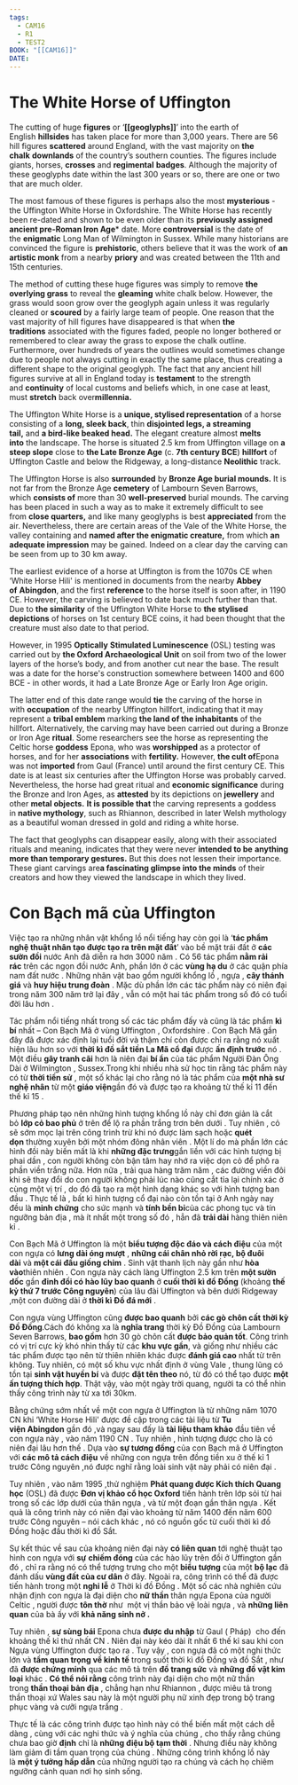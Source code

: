 ```yaml
---
tags:
  - CAM16
  - R1
  - TEST2
BOOK: "[[CAM16]]"
DATE:
---
```


# **The White Horse of Uffington**

The cutting of huge **figures** or ‘**[[geoglyphs]]**’ into the earth of English **hillsides** has taken place for more than 3,000 years. There are 56 hill figures **scattered** around England, with the vast majority on **the chalk** **downlands** of the country’s southern counties. The figures include giants, horses, **crosses** and **regimental** **badges**. Although the majority of these geoglyphs date within the last 300 years or so, there are one or two that are much older.

The most famous of these figures is perhaps also the most **mysterious** - the Uffington White Horse in Oxfordshire. The White Horse has recently been re-dated and shown to be even older than its **previously assigned ancient pre-Roman Iron Age*** date. More **controversial** is the date of the **enigmatic** Long Man of Wilmington in Sussex. While many historians are convinced the figure is **prehistoric**, others believe that it was the work of **an artistic monk** from a nearby **priory** and was created between the 11th and 15th centuries.

The method of cutting these huge figures was simply to remove **the overlying grass** to reveal the **gleaming** white chalk below. However, the grass would soon grow over the geoglyph again unless it was regularly cleaned or **scoured** by a fairly large team of people. One reason that the vast majority of hill figures have disappeared is that when **the traditions** associated with the figures faded, people no longer bothered or remembered to clear away the grass to expose the chalk outline. Furthermore, over hundreds of years the outlines would sometimes change due to people not always cutting in exactly the same place, thus creating a different shape to the original geoglyph. The fact that any ancient hill figures survive at all in England today is **testament** to the strength and **continuity** of local customs and beliefs which, in one case at least, must **stretch** back over**millennia.**

The Uffington White Horse is a **unique, stylised representation** of a horse consisting of a **long, sleek back**, thin **disjointed legs, a streaming tail,** and **a bird-like beaked head.** The elegant creature almost **melts into** the landscape. The horse is situated 2.5 km from Uffington village on **a steep slope** close to **the Late Bronze Age** (c. **7th century BCE**) **hillfort** of Uffington Castle and below the Ridgeway, a long-distance **Neolithic** track.

The Uffington Horse is also **surrounded** by **Bronze Age burial mounds.** It is not far from the Bronze Age **cemetery** of Lambourn Seven Barrows, which **consists of** more than 30 **well-preserved** burial mounds. The carving has been placed in such a way as to make it extremely difficult to see from **close quarters,** and like many geoglyphs is best **appreciated** from the air. Nevertheless, there are certain areas of the Vale of the White Horse, the valley containing and **named after the enigmatic creature,** from which **an adequate impression** may be gained. Indeed on a clear day the carving can be seen from up to 30 km away.

The earliest evidence of a horse at Uffington is from the 1070s CE when ‘White Horse Hili' is mentioned in documents from the nearby **Abbey of** **Abingdon**, and the first **reference** to the horse itself is soon after, in 1190 CE. However, the carving is believed to date back much further than that. Due to **the similarity** of the Uffington White Horse to **the stylised depictions** of horses on 1st century BCE coins, it had been thought that the creature must also date to that period.

However, in 1995 **Optically** **Stimulated Luminescence** (OSL) testing was carried out by **the Oxford Archaeological Unit** on soil from two of the lower layers of the horse’s body, and from another cut near the base. The result was a date for the horse's construction somewhere between 1400 and 600 BCE - in other words, it had a Late Bronze Age or Early Iron Age origin.

The latter end of this date range would **tie** the carving of the horse in with **occupation** of the nearby Uffington hillfort, indicating that it may represent a **tribal emblem** marking **the land of the inhabitants** of the hillfort. Alternatively, the carving may have been carried out during a Bronze or Iron Age **ritual**. Some researchers see the horse as representing the Celtic horse **goddess** Epona, who was **worshipped** as a protector of horses, and for her **associations** with **fertility.** However, **the cult of**Epona was not **imported** from Gaul (France) until around the first century CE. This date is at least six centuries after the Uffington Horse was probably carved. Nevertheless, the horse had great ritual and **economic significance** during the Bronze and Iron Ages, as **attested** by its depictions on **jewellery** and other **metal objects.** **It is possible that** the carving represents a goddess in **native mythology**, such as Rhiannon, described in later Welsh mythology as a beautiful woman dressed in gold and riding a white horse.

The fact that geoglyphs can disappear easily, along with their associated rituals and meaning, indicates that they were never **intended to be** **anything more than temporary gestures.** But this does not lessen their importance. These giant carvings are**a fascinating glimpse into the minds** of their creators and how they viewed the landscape in which they lived.

# **Con Bạch mã của Uffington**

Việc tạo ra những nhân vật khổng lồ nổi tiếng hay còn gọi là ‘**tác phẩm nghệ thuật nhân tạo được tạo ra trên mặt đất**’ vào bề mặt trái đất ở **các sườn đồi** nước Anh đã diễn ra hơn 3000 năm . Có 56 tác phẩm **nằm rải rác** trên các ngọn đồi nước Anh, phần lớn ở các **vùng hạ du** ở các quận phía nam đất nước . Những nhân vật bao gồm người khổng lồ , ngựa , **cây thánh giá** và **huy hiệu trung đoàn** . Mặc dù phần lớn các tác phẩm này có niên đại trong năm 300 năm trở lại đây , vẫn có một hai tác phẩm trong số đó có tuổi đời lâu hơn .

Tác phẩm nổi tiếng nhất trong số các tác phẩm đấy và cũng là tác phẩm **kì bí** nhất – Con Bạch Mã ở vùng Uffington , Oxfordshire . Con Bạch Mã gần đây đã được xác định lại tuổi đời và thậm chí còn được chỉ ra rằng nó xuất hiện lâu hơn so với **thời kì đồ sắt tiền La Mã cổ đại** được **ấn định trước** nó . Một điều **gây tranh cãi** hơn là niên đại **bí ẩn** của tác phẩm Người Đàn Ông Dài ở Wilmington , Sussex.Trong khi nhiều nhà sử học tin rằng tác phẩm này có từ **thời tiền sử** , một số khác lại cho rằng nó là tác phẩm của **một nhà sư nghệ nhân** từ một **giáo viện**gần đó và được tạo ra khoảng từ thế kỉ 11 đến thế kỉ 15 .

Phương pháp tạo nên những hình tượng khổng lồ này chỉ đơn giản là cắt bỏ **lớp cỏ bao phủ** ở trên để lộ ra phần trắng trơn bên dưới . Tuy nhiên , cỏ sẽ sớm mọc lại trên công trình trừ khi nó được làm sạch hoặc **quét dọn** thường xuyên bởi một nhóm đông nhân viên . Một lí do mà phần lớn các hình đồi này biến mất là khi **những đặc trưng**gắn liền với các hình tượng bị phai dần , con người không còn bận tâm hay nhớ ra việc dọn cỏ để phô ra phần viền trắng nữa. Hơn nữa , trải qua hàng trăm năm , các đường viền đôi khi sẽ thay đổi do con người không phải lúc nào cũng cắt tỉa lại chính xác ở cùng một vị trí , do đó đã tạo ra một hình dạng khác so với hình tượng ban đầu . Thực tế là , bất kì hình tượng cổ đại nào còn tồn tại ở Anh ngày nay đều là **minh chứng** cho sức mạnh và **tính bền bỉ**của các phong tục và tín ngưỡng bản địa , mà ít nhất một trong số đó , hẳn đã **trải dài** hàng thiên niên kỉ .

Con Bạch Mã ở Uffington là một **biểu tượng độc đáo và cách điệu** của một con ngựa có **lưng dài óng mượt** , **những cái chân nhỏ rời rạc, bộ đuôi dài** và **một cái đầu giống chim** . Sinh vật thanh lịch này gần như **hòa vào**thiên nhiên . Con ngựa này cách làng Uffington 2.5 km trên **một sườn dốc** gần **đỉnh đồi có hào lũy bao quanh** ở **cuối thời kì đồ Đồng** (khoảng **thế kỷ thứ 7 trước Công nguyên**) của lâu đài Uffington và bên dưới Ridgeway ,một con đường dài ở **thời kì Đồ đá mới** .

Con ngựa vùng Uffington cũng **được bao quanh** bởi **các gò chôn cất** **thời kỳ Đồ Đồng**.Cách đó không xa là **nghĩa trang** thời kỳ Đồ Đồng của Lambourn Seven Barrows, **bao gồm** hơn 30 gò chôn cất **được bảo quản tốt**. Công trình có vị trí cực kỳ khó nhìn thấy từ các **khu vực gần**, và giống như nhiều các tác phẩm được tạo nên từ thiên nhiên khác được **đánh giá cao** nhất từ trên không. Tuy nhiên, có một số khu vực nhất định ở vùng Vale , thung lũng có tồn tại **sinh vật huyền bí** và được **đặt tên theo** nó, từ đó có thể tạo được **một ấn tượng thích hợp**. Thật vậy, vào một ngày trời quang, người ta có thể nhìn thấy công trình này từ xa tới 30km.

Bằng chứng sớm nhất về một con ngựa ở Uffington là từ những năm 1070 CN khi ‘White Horse Hili' được đề cập trong các tài liệu từ **Tu viện Abingdon** gần đó ,và ngay sau đấy là **tài liệu tham khảo** đầu tiên về con ngựa này , vào năm 1190 CN . Tuy nhiên , hình tượng được cho là có niên đại lâu hơn thế . Dựa vào **sự tương đồng** của con Bạch mã ở Uffington với **các mô tả cách điệu** về những con ngựa trên đồng tiền xu ở thế kỉ 1 trước Công nguyên ,nó được nghĩ rằng loài sinh vật này phải có niên đại .

Tuy nhiên , vào năm 1995 ,thử nghiệm **Phát quang được Kích thích Quang học** (OSL) đã được **Đơn vị khảo cổ học Oxford** tiến hành trên lớp sỏi từ hai trong số các lớp dưới của thân ngựa , và từ một đoạn gần thân ngựa . Kết quả là công trình này có niên đại vào khoảng từ năm 1400 đến năm 600 trước Công nguyên – nói cách khác , nó có nguồn gốc từ cuối thời kì đồ Đồng hoặc đầu thời kì đồ Sắt.

Sự kết thúc về sau của khoảng niên đại này **có liên quan** tới nghệ thuật tạo hình con ngựa với **sự** **chiếm đóng** của các hào lũy trên đồi ở Uffington gần đó , chỉ ra rằng nó có thể tượng trưng cho một **biểu tượng** của một **bộ lạc** đã đánh dấu **vùng đất của cư dân** ở đây. Ngoài ra, công trình có thể đã được tiến hành trong một **nghi lễ** ở Thời kì đồ Đồng . Một số các nhà nghiên cứu nhận định con ngựa là đại diện cho **nữ thần** thân ngựa Epona của người Celtic , người được **tôn thờ** như  một vị thần bảo vệ loài ngựa , và **những liên quan** của bà ấy với **khả năng sinh nở .**

Tuy nhiên , **sự sùng bái** Epona chưa **được du nhập** từ Gaul ( Pháp)  cho đến khoảng thế kỉ thứ nhất CN . Niên đại này kéo dài ít nhất 6 thế kỉ sau khi con Ngựa vùng Uffington được tạo ra . Tuy vậy , con ngựa đã có một nghi thức lớn và **tầm quan trọng về kinh tế** trong suốt thời kì đồ Đồng và đồ Sắt , như đã **được chứng minh** qua các mô tả trên **đồ trang sức** và **những đồ vật kim loại** khác . **Có thể nói rằng** công trình này đại diện cho một nữ thần trong **thần thoại bản địa** , chẳng hạn như Rhiannon , được miêu tả trong thần thoại xứ Wales sau này là một người phụ nữ xinh đẹp trong bộ trang phục vàng và cưỡi ngựa trắng .

Thực tế là các công trình được tạo hình này có thể biến mất một cách dễ dàng , cùng với các nghi thức và ý nghĩa của chúng , cho thấy rằng chúng chưa bao giờ **định** chỉ là **những điệu bộ tạm thời** . Nhưng điều này không làm giảm đi tầm quan trọng của chúng . Những công trình khổng lồ này là **một ý tưởng hấp dẫn** của những người tạo ra chúng và cách họ chiêm ngưỡng cảnh quan nơi họ sinh sống.
